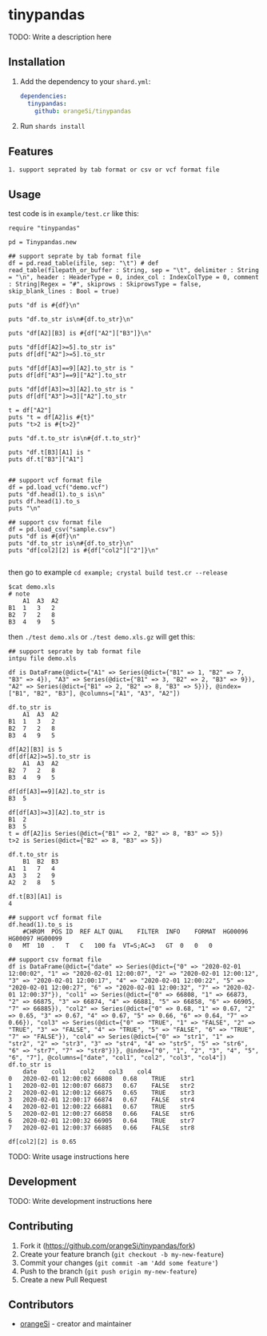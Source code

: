 # tinypandas

TODO: Write a description here

## Installation

1. Add the dependency to your `shard.yml`:

   ```yaml
   dependencies:
     tinypandas:
       github: orangeSi/tinypandas
   ```

2. Run `shards install`

## Features
```
1. support seprated by tab format or csv or vcf format file
```
## Usage

test code is in ```example/test.cr``` like this:
```crystal
require "tinypandas"

pd = Tinypandas.new

## support seprate by tab format file
df = pd.read_table(ifile, sep: "\t") # def read_table(filepath_or_buffer : String, sep = "\t", delimiter : String = "\n", header : HeaderType = 0, index_col : IndexColType = 0, comment : String|Regex = "#", skiprows : SkiprowsType = false, skip_blank_lines : Bool = true)

puts "df is #{df}\n"

puts "df.to_str is\n#{df.to_str}\n"

puts "df[A2][B3] is #{df["A2"]["B3"]}\n"

puts "df[df[A2]>=5].to_str is"
puts df[df["A2"]>=5].to_str

puts "df[df[A3]==9][A2].to_str is "
puts df[df["A3"]==9]["A2"].to_str

puts "df[df[A3]>=3][A2].to_str is "
puts df[df["A3"]>=3]["A2"].to_str

t = df["A2"]
puts "t = df[A2]is #{t}"
puts "t>2 is #{t>2}"

puts "df.t.to_str is\n#{df.t.to_str}"

puts "df.t[B3][A1] is "
puts df.t["B3"]["A1"]


## support vcf format file
df = pd.load_vcf("demo.vcf")
puts "df.head(1).to_s is\n"
puts df.head(1).to_s
puts "\n"

## support csv format file
df = pd.load_csv("sample.csv")
puts "df is #{df}\n"
puts "df.to_str is\n#{df.to_str}\n"
puts "df[col2][2] is #{df["col2"]["2"]}\n"


```
then go to example ```cd example; crystal build test.cr --release```
```
$cat demo.xls
# note
	A1	A3	A2
B1	1	3	2
B2	7	2	8
B3	4	9	5
```
then ```./test demo.xls``` or ```./test demo.xls.gz```
will get this:
```
## support seprate by tab format file
intpu file demo.xls

df is DataFrame(@dict={"A1" => Series(@dict={"B1" => 1, "B2" => 7, "B3" => 4}), "A3" => Series(@dict={"B1" => 3, "B2" => 2, "B3" => 9}), "A2" => Series(@dict={"B1" => 2, "B2" => 8, "B3" => 5})}, @index=["B1", "B2", "B3"], @columns=["A1", "A3", "A2"])

df.to_str is
	A1	A3	A2
B1	1	3	2
B2	7	2	8
B3	4	9	5

df[A2][B3] is 5
df[df[A2]>=5].to_str is
	A1	A3	A2
B2	7	2	8
B3	4	9	5

df[df[A3]==9][A2].to_str is 
B3	5

df[df[A3]>=3][A2].to_str is 
B1	2
B3	5
t = df[A2]is Series(@dict={"B1" => 2, "B2" => 8, "B3" => 5})
t>2 is Series(@dict={"B2" => 8, "B3" => 5})

df.t.to_str is
	B1	B2	B3
A1	1	7	4
A3	3	2	9
A2	2	8	5

df.t[B3][A1] is 
4

## support vcf format file
df.head(1).to_s is
	#CHROM	POS	ID	REF	ALT	QUAL	FILTER	INFO	FORMAT	HG00096	HG00097	HG00099
0	MT	10	.	T	C	100	fa	VT=S;AC=3	GT	0	0	0

## support csv format file
df is DataFrame(@dict={"date" => Series(@dict={"0" => "2020-02-01 12:00:02", "1" => "2020-02-01 12:00:07", "2" => "2020-02-01 12:00:12", "3" => "2020-02-01 12:00:17", "4" => "2020-02-01 12:00:22", "5" => "2020-02-01 12:00:27", "6" => "2020-02-01 12:00:32", "7" => "2020-02-01 12:00:37"}), "col1" => Series(@dict={"0" => 66808, "1" => 66873, "2" => 66875, "3" => 66874, "4" => 66881, "5" => 66858, "6" => 66905, "7" => 66885}), "col2" => Series(@dict={"0" => 0.68, "1" => 0.67, "2" => 0.65, "3" => 0.67, "4" => 0.67, "5" => 0.66, "6" => 0.64, "7" => 0.66}), "col3" => Series(@dict={"0" => "TRUE", "1" => "FALSE", "2" => "TRUE", "3" => "FALSE", "4" => "TRUE", "5" => "FALSE", "6" => "TRUE", "7" => "FALSE"}), "col4" => Series(@dict={"0" => "str1", "1" => "str2", "2" => "str3", "3" => "str4", "4" => "str5", "5" => "str6", "6" => "str7", "7" => "str8"})}, @index=["0", "1", "2", "3", "4", "5", "6", "7"], @columns=["date", "col1", "col2", "col3", "col4"])
df.to_str is
	date	col1	col2	col3	col4
0	2020-02-01 12:00:02	66808	0.68	TRUE	str1
1	2020-02-01 12:00:07	66873	0.67	FALSE	str2
2	2020-02-01 12:00:12	66875	0.65	TRUE	str3
3	2020-02-01 12:00:17	66874	0.67	FALSE	str4
4	2020-02-01 12:00:22	66881	0.67	TRUE	str5
5	2020-02-01 12:00:27	66858	0.66	FALSE	str6
6	2020-02-01 12:00:32	66905	0.64	TRUE	str7
7	2020-02-01 12:00:37	66885	0.66	FALSE	str8

df[col2][2] is 0.65
```

TODO: Write usage instructions here

## Development

TODO: Write development instructions here

## Contributing

1. Fork it (<https://github.com/orangeSi/tinypandas/fork>)
2. Create your feature branch (`git checkout -b my-new-feature`)
3. Commit your changes (`git commit -am 'Add some feature'`)
4. Push to the branch (`git push origin my-new-feature`)
5. Create a new Pull Request

## Contributors

- [orangeSi](https://github.com/orangeSi) - creator and maintainer
